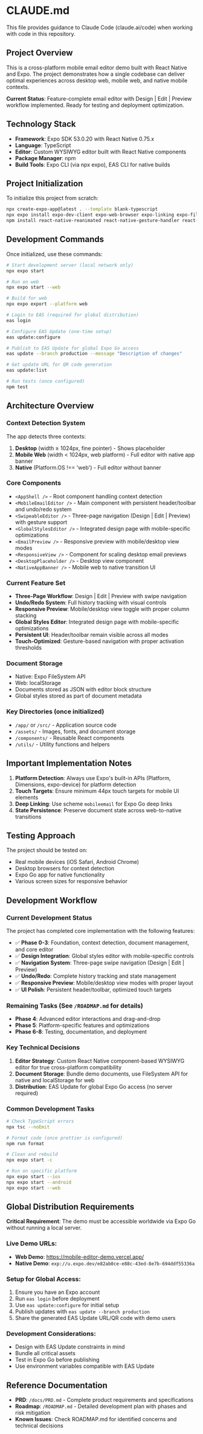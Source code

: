 # CLAUDE.md

This file provides guidance to Claude Code (claude.ai/code) when working with code in this repository.

## Project Overview

This is a cross-platform mobile email editor demo built with React Native and Expo. The project demonstrates how a single codebase can deliver optimal experiences across desktop web, mobile web, and native mobile contexts.

**Current Status**: Feature-complete email editor with Design | Edit | Preview workflow implemented. Ready for testing and deployment optimization.

## Technology Stack

- **Framework**: Expo SDK 53.0.20 with React Native 0.75.x
- **Language**: TypeScript
- **Editor**: Custom WYSIWYG editor built with React Native components
- **Package Manager**: npm
- **Build Tools**: Expo CLI (via npx expo), EAS CLI for native builds

## Project Initialization

To initialize this project from scratch:
```bash
npx create-expo-app@latest . --template blank-typescript
npx expo install expo-dev-client expo-web-browser expo-linking expo-file-system
npm install react-native-reanimated react-native-gesture-handler react-native-draggable
```

## Development Commands

Once initialized, use these commands:
```bash
# Start development server (local network only)
npx expo start

# Run on web
npx expo start --web

# Build for web
npx expo export --platform web

# Login to EAS (required for global distribution)
eas login

# Configure EAS Update (one-time setup)
eas update:configure

# Publish to EAS Update for global Expo Go access
eas update --branch production --message "Description of changes"

# Get update URL for QR code generation
eas update:list

# Run tests (once configured)
npm test
```

## Architecture Overview

### Context Detection System
The app detects three contexts:
1. **Desktop** (width ≥ 1024px, fine pointer) - Shows placeholder
2. **Mobile Web** (width < 1024px, web platform) - Full editor with native app banner
3. **Native** (Platform.OS !== 'web') - Full editor without banner

### Core Components
- `<AppShell />` - Root component handling context detection
- `<MobileEmailEditor />` - Main component with persistent header/toolbar and undo/redo system
- `<SwipeableEditor />` - Three-page navigation (Design | Edit | Preview) with gesture support
- `<GlobalStylesEditor />` - Integrated design page with mobile-specific optimizations
- `<EmailPreview />` - Responsive preview with mobile/desktop view modes
- `<ResponsiveView />` - Component for scaling desktop email previews
- `<DesktopPlaceholder />` - Desktop view component
- `<NativeAppBanner />` - Mobile web to native transition UI

### Current Feature Set
- **Three-Page Workflow**: Design | Edit | Preview with swipe navigation
- **Undo/Redo System**: Full history tracking with visual controls
- **Responsive Preview**: Mobile/desktop view toggle with proper column stacking
- **Global Styles Editor**: Integrated design page with mobile-specific optimizations
- **Persistent UI**: Header/toolbar remain visible across all modes
- **Touch-Optimized**: Gesture-based navigation with proper activation thresholds

### Document Storage
- Native: Expo FileSystem API
- Web: localStorage
- Documents stored as JSON with editor block structure
- Global styles stored as part of document metadata

### Key Directories (once initialized)
- `/app/` or `/src/` - Application source code
- `/assets/` - Images, fonts, and document storage
- `/components/` - Reusable React components
- `/utils/` - Utility functions and helpers

## Important Implementation Notes

1. **Platform Detection**: Always use Expo's built-in APIs (Platform, Dimensions, expo-device) for platform detection
2. **Touch Targets**: Ensure minimum 44px touch targets for mobile UI elements
3. **Deep Linking**: Use scheme `mobileemail` for Expo Go deep links
4. **State Persistence**: Preserve document state across web-to-native transitions

## Testing Approach

The project should be tested on:
- Real mobile devices (iOS Safari, Android Chrome)
- Desktop browsers for context detection
- Expo Go app for native functionality
- Various screen sizes for responsive behavior

## Development Workflow

### Current Development Status
The project has completed core implementation with the following features:
- ✅ **Phase 0-3**: Foundation, context detection, document management, and core editor
- ✅ **Design Integration**: Global styles editor with mobile-specific controls
- ✅ **Navigation System**: Three-page swipe navigation (Design | Edit | Preview)
- ✅ **Undo/Redo**: Complete history tracking and state management
- ✅ **Responsive Preview**: Mobile/desktop view modes with proper layout
- ✅ **UI Polish**: Persistent header/toolbar, optimized touch targets

### Remaining Tasks (See `/ROADMAP.md` for details)
- **Phase 4**: Advanced editor interactions and drag-and-drop
- **Phase 5**: Platform-specific features and optimizations
- **Phase 6-8**: Testing, documentation, and deployment

### Key Technical Decisions
1. **Editor Strategy**: Custom React Native component-based WYSIWYG editor for true cross-platform compatibility
2. **Document Storage**: Bundle demo documents, use FileSystem API for native and localStorage for web
3. **Distribution**: EAS Update for global Expo Go access (no server required)

### Common Development Tasks
```bash
# Check TypeScript errors
npx tsc --noEmit

# Format code (once prettier is configured)
npm run format

# Clean and rebuild
npx expo start -c

# Run on specific platform
npx expo start --ios
npx expo start --android
npx expo start --web
```

## Global Distribution Requirements

**Critical Requirement**: The demo must be accessible worldwide via Expo Go without running a local server.

### Live Demo URLs:
- **Web Demo**: https://mobile-editor-demo.vercel.app/
- **Native Demo**: `exp://u.expo.dev/e82ab0ce-e88c-43ed-8e7b-694ddf55336a`

### Setup for Global Access:
1. Ensure you have an Expo account
2. Run `eas login` before deployment
3. Use `eas update:configure` for initial setup
4. Publish updates with `eas update --branch production`
5. Share the generated EAS Update URL/QR code with demo users

### Development Considerations:
- Design with EAS Update constraints in mind
- Bundle all critical assets
- Test in Expo Go before publishing
- Use environment variables compatible with EAS Update

## Reference Documentation

- **PRD**: `/docs/PRD.md` - Complete product requirements and specifications
- **Roadmap**: `/ROADMAP.md` - Detailed development plan with phases and risk mitigation
- **Known Issues**: Check ROADMAP.md for identified concerns and technical decisions